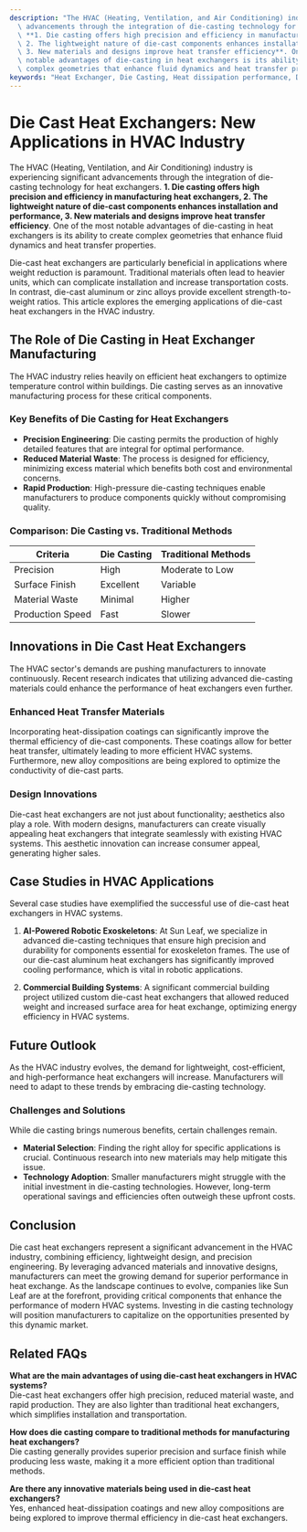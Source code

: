 ```yaml
---
description: "The HVAC (Heating, Ventilation, and Air Conditioning) industry is experiencing significant\
  \ advancements through the integration of die-casting technology for heat exchangers.\
  \ **1. Die casting offers high precision and efficiency in manufacturing heat exchangers,\
  \ 2. The lightweight nature of die-cast components enhances installation and performance,\
  \ 3. New materials and designs improve heat transfer efficiency**. One of the most\
  \ notable advantages of die-casting in heat exchangers is its ability to create\
  \ complex geometries that enhance fluid dynamics and heat transfer properties."
keywords: "Heat Exchanger, Die Casting, Heat dissipation performance, Die casting process"
---
```

# Die Cast Heat Exchangers: New Applications in HVAC Industry

The HVAC (Heating, Ventilation, and Air Conditioning) industry is experiencing significant advancements through the integration of die-casting technology for heat exchangers. **1. Die casting offers high precision and efficiency in manufacturing heat exchangers, 2. The lightweight nature of die-cast components enhances installation and performance, 3. New materials and designs improve heat transfer efficiency**. One of the most notable advantages of die-casting in heat exchangers is its ability to create complex geometries that enhance fluid dynamics and heat transfer properties.

Die-cast heat exchangers are particularly beneficial in applications where weight reduction is paramount. Traditional materials often lead to heavier units, which can complicate installation and increase transportation costs. In contrast, die-cast aluminum or zinc alloys provide excellent strength-to-weight ratios. This article explores the emerging applications of die-cast heat exchangers in the HVAC industry.

## The Role of Die Casting in Heat Exchanger Manufacturing

The HVAC industry relies heavily on efficient heat exchangers to optimize temperature control within buildings. Die casting serves as an innovative manufacturing process for these critical components. 

### Key Benefits of Die Casting for Heat Exchangers

- **Precision Engineering**: Die casting permits the production of highly detailed features that are integral for optimal performance.
- **Reduced Material Waste**: The process is designed for efficiency, minimizing excess material which benefits both cost and environmental concerns.
- **Rapid Production**: High-pressure die-casting techniques enable manufacturers to produce components quickly without compromising quality.

### Comparison: Die Casting vs. Traditional Methods

| Criteria          | Die Casting                    | Traditional Methods         |
|-------------------|-------------------------------|-----------------------------|
| Precision         | High                          | Moderate to Low             |
| Surface Finish    | Excellent                     | Variable                    |
| Material Waste    | Minimal                       | Higher                       |
| Production Speed   | Fast                          | Slower                      |

## Innovations in Die Cast Heat Exchangers

The HVAC sector's demands are pushing manufacturers to innovate continuously. Recent research indicates that utilizing advanced die-casting materials could enhance the performance of heat exchangers even further.

### Enhanced Heat Transfer Materials

Incorporating heat-dissipation coatings can significantly improve the thermal efficiency of die-cast components. These coatings allow for better heat transfer, ultimately leading to more efficient HVAC systems. Furthermore, new alloy compositions are being explored to optimize the conductivity of die-cast parts.

### Design Innovations

Die-cast heat exchangers are not just about functionality; aesthetics also play a role. With modern designs, manufacturers can create visually appealing heat exchangers that integrate seamlessly with existing HVAC systems. This aesthetic innovation can increase consumer appeal, generating higher sales.

## Case Studies in HVAC Applications

Several case studies have exemplified the successful use of die-cast heat exchangers in HVAC systems. 

1. **AI-Powered Robotic Exoskeletons**: At Sun Leaf, we specialize in advanced die-casting techniques that ensure high precision and durability for components essential for exoskeleton frames. The use of our die-cast aluminum heat exchangers has significantly improved cooling performance, which is vital in robotic applications.
   
2. **Commercial Building Systems**: A significant commercial building project utilized custom die-cast heat exchangers that allowed reduced weight and increased surface area for heat exchange, optimizing energy efficiency in HVAC systems.

## Future Outlook

As the HVAC industry evolves, the demand for lightweight, cost-efficient, and high-performance heat exchangers will increase. Manufacturers will need to adapt to these trends by embracing die-casting technology.

### Challenges and Solutions

While die casting brings numerous benefits, certain challenges remain. 

- **Material Selection**: Finding the right alloy for specific applications is crucial. Continuous research into new materials may help mitigate this issue.
- **Technology Adoption**: Smaller manufacturers might struggle with the initial investment in die-casting technologies. However, long-term operational savings and efficiencies often outweigh these upfront costs.

## Conclusion

Die cast heat exchangers represent a significant advancement in the HVAC industry, combining efficiency, lightweight design, and precision engineering. By leveraging advanced materials and innovative designs, manufacturers can meet the growing demand for superior performance in heat exchange. As the landscape continues to evolve, companies like Sun Leaf are at the forefront, providing critical components that enhance the performance of modern HVAC systems. Investing in die casting technology will position manufacturers to capitalize on the opportunities presented by this dynamic market.

## Related FAQs

**What are the main advantages of using die-cast heat exchangers in HVAC systems?**  
Die-cast heat exchangers offer high precision, reduced material waste, and rapid production. They are also lighter than traditional heat exchangers, which simplifies installation and transportation.

**How does die casting compare to traditional methods for manufacturing heat exchangers?**  
Die casting generally provides superior precision and surface finish while producing less waste, making it a more efficient option than traditional methods.

**Are there any innovative materials being used in die-cast heat exchangers?**  
Yes, enhanced heat-dissipation coatings and new alloy compositions are being explored to improve thermal efficiency in die-cast heat exchangers.

